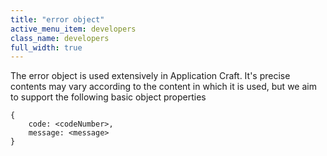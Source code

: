 ```yaml
---
title: "error object"
active_menu_item: developers
class_name: developers
full_width: true
---
```



The error object is used extensively in Application Craft. It's precise contents may vary according to the content in which it is used, but we aim to support the following basic object properties

    {
        code: <codeNumber>,
        message: <message>
    }
   

